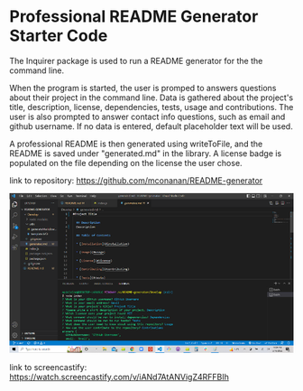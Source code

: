 # Professional README Generator Starter Code

The Inquirer package is used to run a README generator for the the command line. 

When the program is started, the user is promped to answers questions about their project in the command line. Data is gathered about the project's title, description, license, dependencies, tests, usage and contributions. The user is also prompted to answer contact info questions, such as email and github username. If no data is entered, default placeholder text will be used. 


A professional README is then generated using writeToFile, and the README is saved under "generated.md" in the library. A license badge is populated on the file depending on the license the user chose.

link to repository: https://github.com/mconanan/README-generator

<img src="./screenshot.png"/> 

link to screencastify: https://watch.screencastify.com/v/iANd7AtANVigZ4RFFBIh